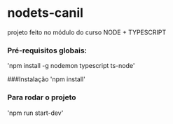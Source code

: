 # nodets-canil
projeto feito no módulo do curso NODE + TYPESCRIPT

### Pré-requisitos globais:
'npm install -g nodemon typescript ts-node'

###Instalação
'npm install'

### Para rodar o projeto
'npm run start-dev'
